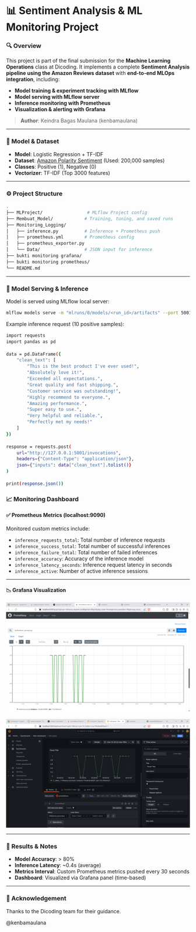 # 📊 Sentiment Analysis & ML Monitoring Project

### 🔍 Overview

This project is part of the final submission for the **Machine Learning Operations** class at Dicoding. It implements a complete **Sentiment Analysis pipeline using the Amazon Reviews dataset** with **end-to-end MLOps integration**, including:

- **Model training & experiment tracking with MLflow**
- **Model serving with MLflow server**
- **Inference monitoring with Prometheus**
- **Visualization & alerting with Grafana**

> **Author**: Keindra Bagas Maulana (kenbamaulana)

---

### 🧠 Model & Dataset

- **Model**: Logistic Regression + TF-IDF
- **Dataset**: [Amazon Polarity Sentiment](https://huggingface.co/datasets/amazon_polarity) (Used: 200,000 samples)
- **Classes**: Positive (1), Negative (0)
- **Vectorizer**: TF-IDF (Top 3000 features)

---

### ⚙️ Project Structure

```bash
.
├── MLProject/                 # MLflow Project config
├── Membuat_Model/            # Training, tuning, and saved runs
├── Monitoring_Logging/
│   ├── inference.py          # Inference + Prometheus push
│   ├── prometheus.yml        # Prometheus config
│   ├── prometheus_exporter.py
│   └── Data/                 # JSON input for inference
├── bukti monitoring grafana/
├── bukti monitoring prometheus/
└── README.md
```


---

### 🚀 Model Serving & Inference
Model is served using MLflow local server:


```bash
mlflow models serve -m "mlruns/0/models/<run_id>/artifacts" --port 5001 --env-manager=local
```


Example inference request (10 positive samples):


```bash
import requests
import pandas as pd

data = pd.DataFrame({
    "clean_text": [
        "This is the best product I've ever used!",
        "Absolutely love it!",
        "Exceeded all expectations.",
        "Great quality and fast shipping.",
        "Customer service was outstanding!",
        "Highly recommend to everyone.",
        "Amazing performance.",
        "Super easy to use.",
        "Very helpful and reliable.",
        "Perfectly met my needs!"
    ]
})

response = requests.post(
    url="http://127.0.0.1:5001/invocations",
    headers={"Content-Type": "application/json"},
    json={"inputs": data["clean_text"].tolist()}
)

print(response.json())
```
### 📈 Monitoring Dashboard

#### ✅ Prometheus Metrics (localhost:9090)

Monitored custom metrics include:

- `inference_requests_total`: Total number of inference requests
- `inference_success_total`: Total number of successful inferences
- `inference_failure_total`: Total number of failed inferences
- `inference_accuracy`: Accuracy of the inference model
- `inference_latency_seconds`: Inference request latency in seconds
- `inference_active`: Number of active inference sessions

---

#### 📉 Grafana Visualization

<p align="center">
  <img src="https://github.com/RaAuthentic/SMSML_kenbamaulana/blob/e6b661637a159221ec89ce48231d36778d3cfe4d/Monitoring_Logging/bukti%20monitoring%20prometheus/inference_accuracy.png" width="700"/>
  <br/><br/>
  <img src="https://github.com/RaAuthentic/SMSML_kenbamaulana/blob/e6b661637a159221ec89ce48231d36778d3cfe4d/Monitoring_Logging/bukti%20monitoring%20grafana/inference_accuracy.png" width="700"/>
</p>

---

### 🎯 Results & Notes

- **Model Accuracy**: > 80%
- **Inference Latency**: ~0.4s (average)
- **Metrics Interval**: Custom Prometheus metrics pushed every 30 seconds
- **Dashboard**: Visualized via Grafana panel (time-based)

---

### 🙏 Acknowledgement

Thanks to the Dicoding team for their guidance.


@kenbamaulana
